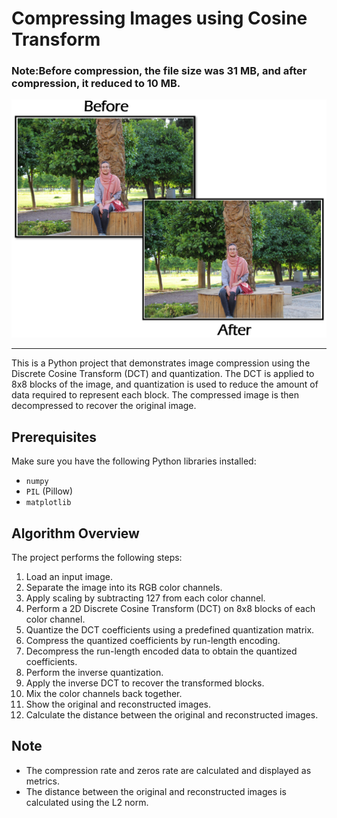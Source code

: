 # Compressing Images using Cosine Transform

### Note:Before compression, the file size was 31 MB, and after compression, it reduced to 10 MB.
<img src="pic.png" alt="Image Description" width="700"/>

---

This is a Python project that demonstrates image compression using the Discrete Cosine Transform (DCT) and quantization. The DCT is applied to 8x8 blocks of the image, and quantization is used to reduce the amount of data required to represent each block. The compressed image is then decompressed to recover the original image.

## Prerequisites

Make sure you have the following Python libraries installed:

- `numpy`
- `PIL` (Pillow)
- `matplotlib`
  
## Algorithm Overview

The project performs the following steps:

1. Load an input image.
2. Separate the image into its RGB color channels.
3. Apply scaling by subtracting 127 from each color channel.
4. Perform a 2D Discrete Cosine Transform (DCT) on 8x8 blocks of each color channel.
5. Quantize the DCT coefficients using a predefined quantization matrix.
6. Compress the quantized coefficients by run-length encoding.
7. Decompress the run-length encoded data to obtain the quantized coefficients.
8. Perform the inverse quantization.
9. Apply the inverse DCT to recover the transformed blocks.
10. Mix the color channels back together.
11. Show the original and reconstructed images.
12. Calculate the distance between the original and reconstructed images.

## Note

- The compression rate and zeros rate are calculated and displayed as metrics.
- The distance between the original and reconstructed images is calculated using the L2 norm.


